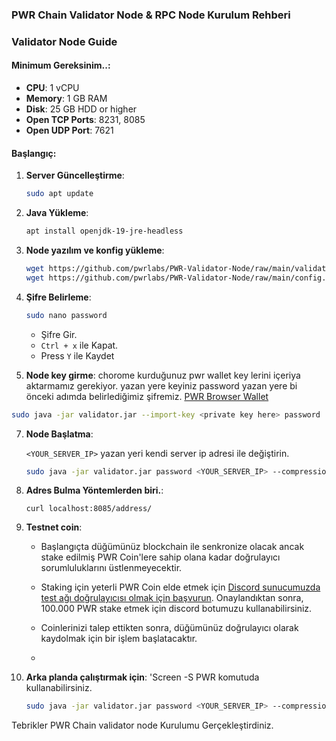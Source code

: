 
### **PWR Chain Validator Node & RPC Node Kurulum Rehberi**

### **Validator Node Guide**


#### **Minimum Gereksinim..**:
- **CPU**: 1 vCPU
- **Memory**: 1 GB RAM
- **Disk**: 25 GB HDD or higher
- **Open TCP Ports**: 8231, 8085
- **Open UDP Port**: 7621

#### **Başlangıç**:

1. **Server Güncelleştirme**: 
   ```bash
   sudo apt update
   ```

2. **Java Yükleme**: 
   ```bash
   apt install openjdk-19-jre-headless
   ```

3. **Node yazılım ve konfig yükleme**:
   ```bash
   wget https://github.com/pwrlabs/PWR-Validator-Node/raw/main/validator.jar
   wget https://github.com/pwrlabs/PWR-Validator-Node/raw/main/config.json
   ```

4. **Şifre Belirleme**:
   ```bash
   sudo nano password
   ```
   - Şifre Gir.
   - `Ctrl + x`  ile Kapat.
   - Press `Y`   ile Kaydet
  
5.  **Node key girme**:
   chorome kurduğunuz pwr wallet  key lerini  içeriya aktarmamız gerekiyor.
    <private key here> yazan yere  keyiniz  password yazan yere  bi önceki adımda belirlediğimiz şifremiz. 
[PWR Browser Wallet](https://chromewebstore.google.com/u/3/detail/pwr-wallet/kennjipeijpeengjlogfdjkiiadhbmjl)
   ```bash
   sudo java -jar validator.jar --import-key <private key here> password
   ```

7. **Node Başlatma**:

    `<YOUR_SERVER_IP>`  yazan yeri kendi server ip adresi ile değiştirin.
   ```bash
   sudo java -jar validator.jar password <YOUR_SERVER_IP> --compression-level 0
   ```

8. **Adres Bulma  Yöntemlerden biri.**:
     ```
     curl localhost:8085/address/
     ```

9. **Testnet coin**:

   - Başlangıçta düğümünüz blockchain ile senkronize olacak ancak stake edilmiş PWR Coin'lere sahip olana kadar doğrulayıcı sorumluluklarını üstlenmeyecektir.
   
   - Staking için yeterli PWR Coin elde etmek için [Discord sunucumuzda test ağı doğrulayıcısı olmak için başvurun](https://discord.gg/DJkcuy9SAg). Onaylandıktan sonra, 100.000 PWR stake etmek için discord botumuzu kullanabilirsiniz.
   
   - Coinlerinizi talep ettikten sonra, düğümünüz doğrulayıcı olarak kaydolmak için bir işlem başlatacaktır.
   - 
10. **Arka planda çalıştırmak için**:
 'Screen -S  PWR   komutuda kullanabilirsiniz.

    ```bash
    sudo java -jar validator.jar password <YOUR_SERVER_IP> --compression-level 0
    ```

Tebrikler  PWR Chain validator node Kurulumu Gerçekleştirdiniz.
